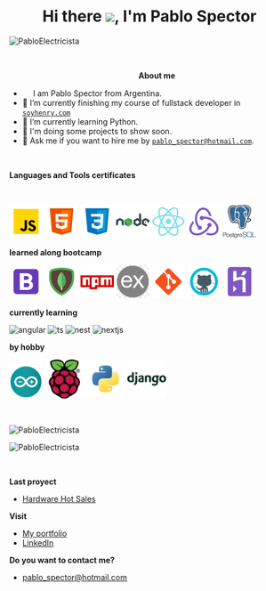 ###

<h1 align="center">Hi there <img src="https://github.com/sudnyeshtalekar/sudnyeshtalekar/blob/master/Assets/Hi.gif" width="40px">, I'm Pablo Spector</h1>
<p align="left"> <img src="https://komarev.com/ghpvc/?username=PabloElectricista" alt="PabloElectricista" /> </p>
<br />


&nbsp;&nbsp;&nbsp;&nbsp;&nbsp;&nbsp;&nbsp;&nbsp;&nbsp;&nbsp;&nbsp;&nbsp;&nbsp;&nbsp;&nbsp;&nbsp;&nbsp;&nbsp;&nbsp;&nbsp;&nbsp;&nbsp;&nbsp;&nbsp;&nbsp;&nbsp;&nbsp;&nbsp;&nbsp;&nbsp;&nbsp;&nbsp;&nbsp;&nbsp;&nbsp;&nbsp;&nbsp;&nbsp;&nbsp;&nbsp;&nbsp;&nbsp;&nbsp;&nbsp;&nbsp;&nbsp;&nbsp;&nbsp;&nbsp;&nbsp;&nbsp;&nbsp;&nbsp;&nbsp;&nbsp;&nbsp;&nbsp;&nbsp;&nbsp;<b>About me</b> <br>
- <img src ="https://s3.amazonaws.com/pix.iemoji.com/images/emoji/apple/ios-12/256/boy-light-skin-tone.png" height= 15px width = 15px> I am Pablo Spector from Argentina.
- 🚀 I’m currently finishing my course of fullstack developer in <a href="https://soyhenry.com/">```soyhenry.com```</a>
- 🌱 I’m currently learning Python.
- 🔭 I'm doing some projects to show soon.
- 💬 Ask me if you want to hire me by <a href="mailto:pablo_spector@hotmail.com">```pablo_spector@hotmail.com```</a>.
<br/>

<div style="margin-lefth:30px;">
<p><b>Languages and Tools certificates</b></p>
<br>
<p>
  <img style="margin: auto;" src="https://raw.githubusercontent.com/sachinverma53121/sachinverma53121/master/icons/js.png" alt=javascript width="60" height="60"/>
  <img style="margin: auto;" src="https://raw.githubusercontent.com/sachinverma53121/sachinverma53121/master/icons/html5.png" alt=html5 width="60" height="60"/> 
  <img style="margin: auto;" src="https://raw.githubusercontent.com/sachinverma53121/sachinverma53121/master/icons/css3.png" alt=css3 width="60" height="60"/> 
  <img style="margin: auto;" src="https://raw.githubusercontent.com/sachinverma53121/sachinverma53121/master/icons/node.png" alt=nodejs width="60" height="60"/>
  <img style="margin: auto;" src="https://raw.githubusercontent.com/sachinverma53121/sachinverma53121/master/icons/react.png" alt=react width="60" height="60"/> 
  <img style="margin: auto;" src="https://raw.githubusercontent.com/sachinverma53121/sachinverma53121/master/icons/redux.png" alt=redux width="60" height="60"/>
  <img style="margin: auto;" src="https://raw.githubusercontent.com/sachinverma53121/sachinverma53121/master/icons/psql.png" alt=postgresql width="60" height="60"/> 
</p>

<b>learned along bootcamp</b> <br>
<p>
  <img style="margin: auto;" src="https://raw.githubusercontent.com/sachinverma53121/sachinverma53121/master/icons/bootstrap.png" alt=bootstrap width="60" height="60"/>
  <img style="margin: auto;" src="https://raw.githubusercontent.com/sachinverma53121/sachinverma53121/master/icons/mongo.png" alt=mongodb width="60" height="60"/>
  <img style="margin: auto;" src="https://raw.githubusercontent.com/sachinverma53121/sachinverma53121/master/icons/npm.png" alt=npm width="60" height="60"/>
  <img style="margin: auto;" src="https://raw.githubusercontent.com/sachinverma53121/sachinverma53121/master/icons/express.png" alt=express width="60" height="60"/>
  <img style="margin: auto;" src="https://raw.githubusercontent.com/sachinverma53121/sachinverma53121/master/icons/git.png" alt=git width="60" height="60"/>
  <img style="margin: auto;" src="https://raw.githubusercontent.com/sachinverma53121/sachinverma53121/master/icons/github.png" alt=github width="60" height="60"/>
  <img style="margin: auto;" src="https://raw.githubusercontent.com/sachinverma53121/sachinverma53121/master/icons/heroku.png" alt=heroku width="60" height="60"/>
</p>
<b>currently learning</b> <br>
<p>
  <img style="margin: auto;" src="https://encrypted-tbn0.gstatic.com/images?q=tbn:ANd9GcRlCjo0snKU_lDDewnE0aMYnU7nAudyEP9syw&usqp=CAU" alt="angular" width="60" height="60"/>
  <img style="margin: auto;" src="https://encrypted-tbn0.gstatic.com/images?q=tbn:ANd9GcQA3SMSaOb3jsmUPS6j2FfHbBeKvu495h8_Dw&usqp=CAU" alt="ts" width="70" height="70"/>
  <img style="margin: auto;" src="https://encrypted-tbn0.gstatic.com/images?q=tbn:ANd9GcTQHanMYRCXgLAoL8OmV1gLCmkm84AbZngyXw&usqp=CAU" alt="nest" width="70" height="70"/>
  <img style="margin: auto;" src="https://encrypted-tbn0.gstatic.com/images?q=tbn:ANd9GcQ8YPk4A5MH4t8fiaxLN6wmHL8JC8Cl9bKwlA&usqp=CAU" alt="nextjs" width="70" height="70"/>
  </p>

<b>by hobby</b> <br>
<p>
  <img style="margin: auto;" src="https://raw.githubusercontent.com/github/explore/80688e429a7d4ef2fca1e82350fe8e3517d3494d/topics/arduino/arduino.png" alt=arduino width="60" height="60"/>
  <img style="margin: auto;" src="https://raw.githubusercontent.com/github/explore/80688e429a7d4ef2fca1e82350fe8e3517d3494d/topics/raspberry-pi/raspberry-pi.png" alt=raspberry-pi width="70" height="70"/>
  <img style="margin: auto;" src="https://raw.githubusercontent.com/github/explore/80688e429a7d4ef2fca1e82350fe8e3517d3494d/topics/python/python.png" alt="python" width="70" height="70"/>
  <img style="margin: auto;" src="https://raw.githubusercontent.com/github/explore/7456fdff59816d37ef383a6c8f32a26ff7332db2/topics/django/django.png" alt="django" width="70" height="70"/>
</p>
</div>
<br />

<div style="margin-lefth:30px;">
<p> <img src="https://github-readme-stats.vercel.app/api/top-langs?username=PabloElectricista&show_icons=true&theme=dark" alt="PabloElectricista" /> 
<br />
<p> <img src="https://github-readme-stats.vercel.app/api?username=PabloElectricista&show_icons=true&theme=dark" alt="PabloElectricista" /> 
</p>
<br />
</div>

**Last proyect**  
  -  <a href="https://hardwarehotsales.vercel.app/">Hardware Hot Sales</a>


**Visit**  
 - <a href="https://hardwarehotsales.vercel.app/">My portfolio</a>  
 - <a href="https://www.linkedin.com/in/pablo-spector/">LinkedIn</a>  
 

**Do you want to contact me?**  
 - <a href="mailto:pablo_spector@hotmail.com">pablo_spector@hotmail.com</a>
  
 <br/>
  

